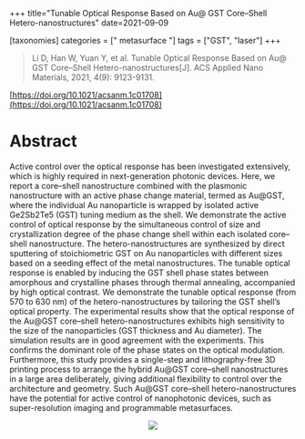 +++
title="Tunable Optical Response Based on Au@ GST Core–Shell Hetero-nanostructures"
date=2021-09-09

[taxonomies]
categories = [" metasurface "]
tags = ["GST", "laser"]
+++

> Li D, Han W, Yuan Y, et al. Tunable Optical Response Based on Au@ GST Core–Shell Hetero-nanostructures[J]. ACS Applied Nano Materials, 2021, 4(9): 9123-9131.

[https://doi.org/10.1021/acsanm.1c01708](https://doi.org/10.1021/acsanm.1c01708)
# Abstract



Active control over the optical response has been investigated extensively, which is highly required in next-generation photonic devices. Here, we report a core–shell nanostructure combined with the plasmonic nanostructure with an active phase change material, termed as Au@GST, where the individual Au nanoparticle is wrapped by isolated active Ge2Sb2Te5 (GST) tuning medium as the shell. We demonstrate the active control of optical response by the simultaneous control of size and crystallization degree of the phase change shell within each isolated core–shell nanostructure. The hetero-nanostructures are synthesized by direct sputtering of stoichiometric GST on Au nanoparticles with different sizes based on a seeding effect of the metal nanostructures. The tunable optical response is enabled by inducing the GST shell phase states between amorphous and crystalline phases through thermal annealing, accompanied by high optical contrast. We demonstrate the tunable optical response (from 570 to 630 nm) of the hetero-nanostructures by tailoring the GST shell’s optical property. The experimental results show that the optical response of the Au@GST core–shell hetero-nanostructures exhibits high sensitivity to the size of the nanoparticles (GST thickness and Au diameter). The simulation results are in good agreement with the experiments. This confirms the dominant role of the phase states on the optical modulation. Furthermore, this study provides a single-step and lithography-free 3D printing process to arrange the hybrid Au@GST core–shell nanostructures in a large area deliberately, giving additional flexibility to control over the architecture and geometry. Such Au@GST core–shell hetero-nanostructures have the potential for active control of nanophotonic devices, such as super-resolution imaging and programmable metasurfaces.



<div align='center'>
<img src="https://pubs.acs.org/cms/10.1021/acsanm.1c01708/asset/images/medium/an1c01708_0007.gif"/>
</div>
